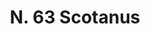---
title: "N. 63 Scotanus"
permalink: "/edition/plant063/"
plant-name: "N. 63"
plant-number: "063"
plant-xml: "/assets/xml/plant063.xml"
plant-img1: "/assets/img/plant063_verso.jpg"
plant-img2: "/assets/img/plant063.jpg"
plant-title: "N. 63 Scotanus"
plant-taxon-link: "http://www.worldfloraonline.org/taxon/wfo-0000402779"
plant-taxon-content: ""
layout: single-xml
---